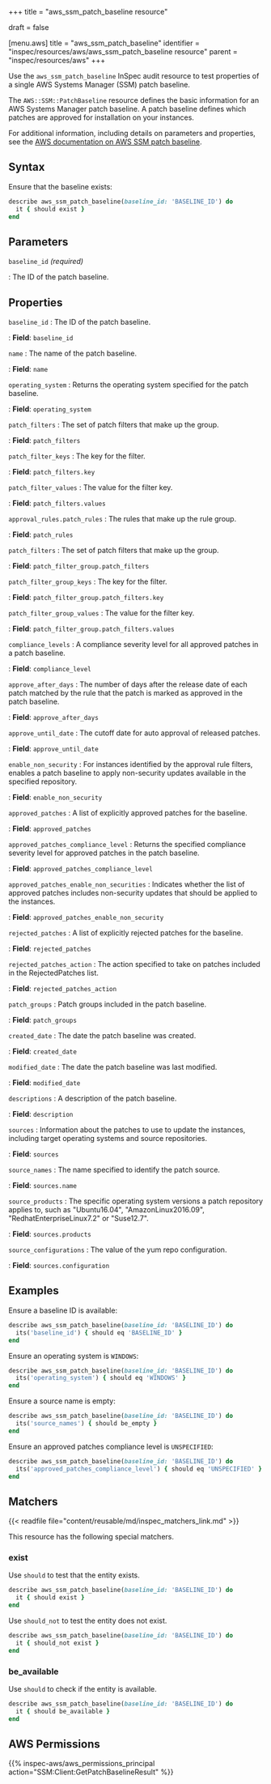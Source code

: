 +++
title = "aws_ssm_patch_baseline resource"

draft = false


[menu.aws]
title = "aws_ssm_patch_baseline"
identifier = "inspec/resources/aws/aws_ssm_patch_baseline resource"
parent = "inspec/resources/aws"
+++

Use the `aws_ssm_patch_baseline` InSpec audit resource to test properties of a single AWS Systems Manager (SSM) patch baseline.

The `AWS::SSM::PatchBaseline` resource defines the basic information for an AWS Systems Manager patch baseline. A patch baseline defines which patches are approved for installation on your instances.

For additional information, including details on parameters and properties, see the [AWS documentation on AWS SSM patch baseline](https://docs.aws.amazon.com/AWSCloudFormation/latest/UserGuide/aws-resource-ssm-patchbaseline.html).

## Syntax

Ensure that the baseline exists:

```ruby
describe aws_ssm_patch_baseline(baseline_id: 'BASELINE_ID') do
  it { should exist }
end
```

## Parameters

`baseline_id` _(required)_

: The ID of the patch baseline.

## Properties

`baseline_id`
: The ID of the patch baseline.

: **Field**: `baseline_id`

`name`
: The name of the patch baseline.

: **Field**: `name`

`operating_system`
: Returns the operating system specified for the patch baseline.

: **Field**: `operating_system`

`patch_filters`
: The set of patch filters that make up the group.

: **Field**: `patch_filters`

`patch_filter_keys`
: The key for the filter.

: **Field**: `patch_filters.key`

`patch_filter_values`
: The value for the filter key.

: **Field**: `patch_filters.values`

`approval_rules.patch_rules`
: The rules that make up the rule group.

: **Field**: `patch_rules`

`patch_filters`
: The set of patch filters that make up the group.

: **Field**: `patch_filter_group.patch_filters`

`patch_filter_group_keys`
: The key for the filter.

: **Field**: `patch_filter_group.patch_filters.key`

`patch_filter_group_values`
: The value for the filter key.

: **Field**: `patch_filter_group.patch_filters.values`

`compliance_levels`
: A compliance severity level for all approved patches in a patch baseline.

: **Field**: `compliance_level`

`approve_after_days`
: The number of days after the release date of each patch matched by the rule that the patch is marked as approved in the patch baseline.

: **Field**: `approve_after_days`

`approve_until_date`
: The cutoff date for auto approval of released patches.

: **Field**: `approve_until_date`

`enable_non_security`
: For instances identified by the approval rule filters, enables a patch baseline to apply non-security updates available in the specified repository.

: **Field**: `enable_non_security`

`approved_patches`
: A list of explicitly approved patches for the baseline.

: **Field**: `approved_patches`

`approved_patches_compliance_level`
: Returns the specified compliance severity level for approved patches in the patch baseline.

: **Field**: `approved_patches_compliance_level`

`approved_patches_enable_non_securities`
: Indicates whether the list of approved patches includes non-security updates that should be applied to the instances.

: **Field**: `approved_patches_enable_non_security`

`rejected_patches`
: A list of explicitly rejected patches for the baseline.

: **Field**: `rejected_patches`

`rejected_patches_action`
: The action specified to take on patches included in the RejectedPatches list.

: **Field**: `rejected_patches_action`

`patch_groups`
: Patch groups included in the patch baseline.

: **Field**: `patch_groups`

`created_date`
: The date the patch baseline was created.

: **Field**: `created_date`

`modified_date`
: The date the patch baseline was last modified.

: **Field**: `modified_date`

`descriptions`
: A description of the patch baseline.

: **Field**: `description`

`sources`
: Information about the patches to use to update the instances, including target operating systems and source repositories.

: **Field**: `sources`

`source_names`
: The name specified to identify the patch source.

: **Field**: `sources.name`

`source_products`
: The specific operating system versions a patch repository applies to, such as "Ubuntu16.04", "AmazonLinux2016.09", "RedhatEnterpriseLinux7.2" or "Suse12.7".

: **Field**: `sources.products`

`source_configurations`
: The value of the yum repo configuration.

: **Field**: `sources.configuration`

## Examples

Ensure a baseline ID is available:

```ruby
describe aws_ssm_patch_baseline(baseline_id: 'BASELINE_ID') do
  its('baseline_id') { should eq 'BASELINE_ID' }
end
```

Ensure an operating system is `WINDOWS`:

```ruby
describe aws_ssm_patch_baseline(baseline_id: 'BASELINE_ID') do
  its('operating_system') { should eq 'WINDOWS' }
end
```

Ensure a source name is empty:

```ruby
describe aws_ssm_patch_baseline(baseline_id: 'BASELINE_ID') do
  its('source_names') { should be_empty }
end
```

Ensure an approved patches compliance level is `UNSPECIFIED`:

```ruby
describe aws_ssm_patch_baseline(baseline_id: 'BASELINE_ID') do
  its('approved_patches_compliance_level') { should eq 'UNSPECIFIED' }
end
```

## Matchers

{{< readfile file="content/reusable/md/inspec_matchers_link.md" >}}

This resource has the following special matchers.

### exist

Use `should` to test that the entity exists.

```ruby
describe aws_ssm_patch_baseline(baseline_id: 'BASELINE_ID') do
  it { should exist }
end
```

Use `should_not` to test the entity does not exist.

```ruby
describe aws_ssm_patch_baseline(baseline_id: 'BASELINE_ID') do
  it { should_not exist }
end
```

### be_available

Use `should` to check if the entity is available.

```ruby
describe aws_ssm_patch_baseline(baseline_id: 'BASELINE_ID') do
  it { should be_available }
end
```

## AWS Permissions

{{% inspec-aws/aws_permissions_principal action="SSM:Client:GetPatchBaselineResult" %}}
